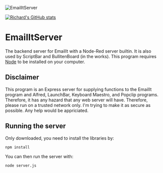 ![EmailItServer](https://socialify.git.ci/raguay/EmailItServer/image?description=1&descriptionEditable=The%20backend%20server%20for%20EmailIt%20with%20a%20Node-Red%20server%20builtin.%20It%20is%20also%20used%20by%20ScriptBar%20and%20BullitenBoard.&font=Rokkitt&forks=1&issues=1&owner=1&pattern=Circuit%20Board&pulls=1&stargazers=1&theme=Dark)

[![Richard's GitHub stats](https://github-readme-stats.vercel.app/api?username=raguay)](https://github.com/anuraghazra/github-readme-stats)

# EmailItServer

The backend server for EmailIt with a Node-Red server builtin. It is also used by ScriptBar and BullitenBoard (in the works). This program requires [Node](https://nodejs.org/en/) to be installed on your computer.

## Disclaimer

This program is an Express server for supplying functions to the EmailIt program and Alfred, LaunchBar, Keyboard Maestro, and Popclip programs. Therefore, it has any hazard that any web server will have. Therefore, please run on a trusted network only. I'm trying to make it as secure as possible. Any help would be appriciated.

## Running the server

Only downloaded, you need to install the libraries by:

```sh
npm install
```

You can then run the server with:

```sh
node server.js
```


